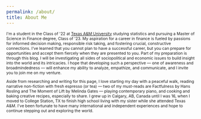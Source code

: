 ```yaml
---
permalink: /about/
title: About Me
---
```


<html>
<head>
<style>
.myDiv {
  font-size: .75em;
}
</style>
</head>
<body>
<div class="myDiv">

  <p>I'm a student in the Class of '22 at <a href="https://tamu.edu">Texas A&M University</a> studying statistics and pursuing a Master of Science in Finance degree, Class of '23. My aspiration for a career in finance is fueled by passions for informed decision making, responsible risk taking, and fostering crucial, constructive connections. I've learned that you cannot plan to have a successful career, but you can prepare for opportunities and accept them fiercely when they are presented to you. Part of my preparation is through this blog. I will be investigating all sides of sociopolitical and economic issues to build insight into the world and its intricacies. I hope that developing such a perspective &mdash; one of awareness and broadmindedness &mdash; will enhance my ability to analyze, empathize, and communicate, and I invite you to join me on my venture.</p>
  <p>Aside from researching and writing for this page, I love starting my day with a peaceful walk, reading narrative non-fiction with fresh espresso (or tea) &mdash; two of my must-reads are Factfulness by Hans Rosling and The Moment of Lift by Melinda Gates &mdash; playing contemporary piano, and cooking and baking creative recipes, especially to share. I grew up in Calgary, AB, Canada until I was 16, when I moved to College Station, TX to finish high school living with my sister while she attended Texas A&M. I've been fortunate to have many international and independent experiences and hope to continue stepping out and exploring the world.</p>

</div>
</body>
</html>